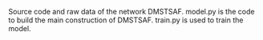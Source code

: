 Source code and raw data of the network DMSTSAF. 
model.py is the code to build the main construction of DMSTSAF.
train.py is used to train the model.

